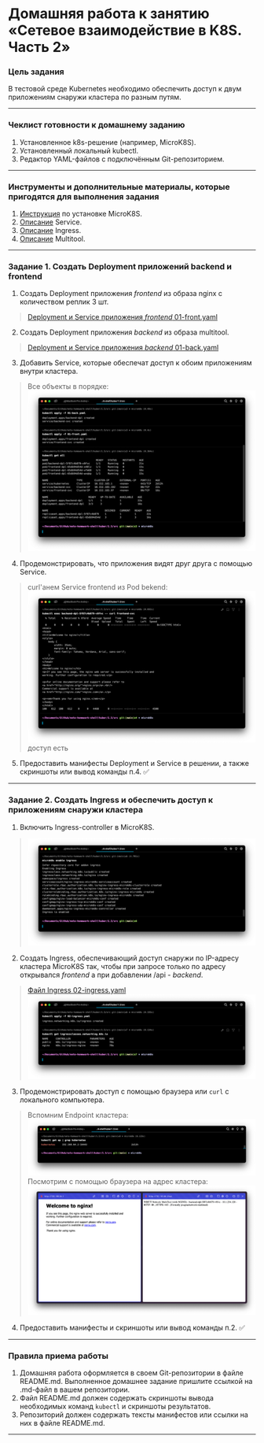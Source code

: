 # Домашняя работа к занятию «Сетевое взаимодействие в K8S. Часть 2»

### Цель задания

В тестовой среде Kubernetes необходимо обеспечить доступ к двум приложениям снаружи кластера по разным путям.

------

### Чеклист готовности к домашнему заданию

1. Установленное k8s-решение (например, MicroK8S).
2. Установленный локальный kubectl.
3. Редактор YAML-файлов с подключённым Git-репозиторием.

------

### Инструменты и дополнительные материалы, которые пригодятся для выполнения задания

1. [Инструкция](https://microk8s.io/docs/getting-started) по установке MicroK8S.
2. [Описание](https://kubernetes.io/docs/concepts/services-networking/service/) Service.
3. [Описание](https://kubernetes.io/docs/concepts/services-networking/ingress/) Ingress.
4. [Описание](https://github.com/wbitt/Network-MultiTool) Multitool.

------

### Задание 1. Создать Deployment приложений backend и frontend

1. Создать Deployment приложения _frontend_ из образа nginx с количеством реплик 3 шт.
> [Deployment и Service приложения _frontend_ 01-front.yaml](src/01-front.yaml)
2. Создать Deployment приложения _backend_ из образа multitool.
> [Deployment и Service приложения _backend_ 01-back.yaml](src/01-back.yaml)
3. Добавить Service, которые обеспечат доступ к обоим приложениям внутри кластера.
> Все объекты в порядке: ![](.1.5_images/de03f84a.png)
4. Продемонстрировать, что приложения видят друг друга с помощью Service.
> curl'анем Service frontend из Pod bekend: ![](.1.5_images/5463aa98.png)
> доступ есть
5. Предоставить манифесты Deployment и Service в решении, а также скриншоты или вывод команды п.4. ✅

------

### Задание 2. Создать Ingress и обеспечить доступ к приложениям снаружи кластера

1. Включить Ingress-controller в MicroK8S.
> ![](.1.5_images/5f1643a1.png)
2. Создать Ingress, обеспечивающий доступ снаружи по IP-адресу кластера MicroK8S так, чтобы при запросе только по адресу открывался _frontend_ а при добавлении /api - _backend_.
> [Файл Ingress 02-ingress.yaml](src/02-ingress.yaml)
![](.1.5_images/efe8c7c3.png)
3. Продемонстрировать доступ с помощью браузера или `curl` с локального компьютера.
> Вспомним Endpoint кластера:
![](.1.5_images/502550a1.png)
> Посмотрим с помощью браузера на адрес кластера:
![Использовался Arc браузер](.1.5_images/3303d14f.png)
4. Предоставить манифесты и скриншоты или вывод команды п.2. ✅

------

### Правила приема работы

1. Домашняя работа оформляется в своем Git-репозитории в файле README.md. Выполненное домашнее задание пришлите ссылкой на .md-файл в вашем репозитории.
2. Файл README.md должен содержать скриншоты вывода необходимых команд `kubectl` и скриншоты результатов.
3. Репозиторий должен содержать тексты манифестов или ссылки на них в файле README.md.

------
